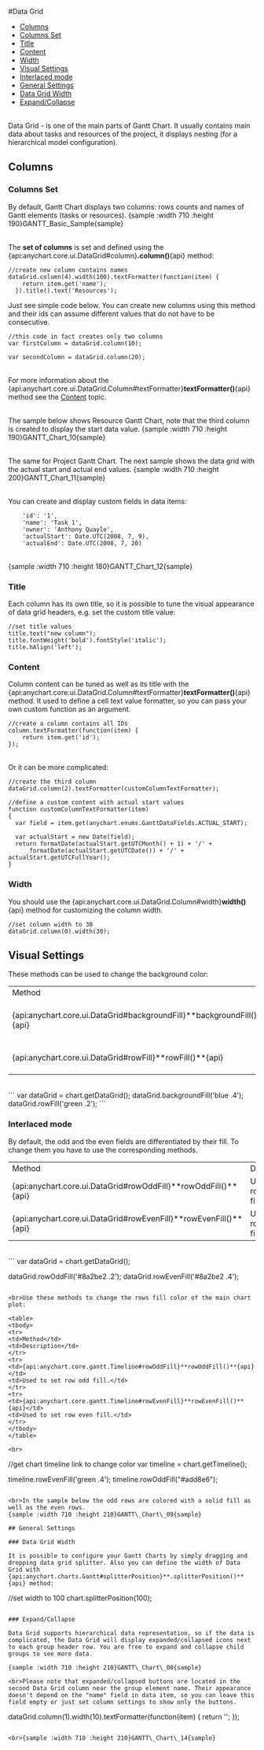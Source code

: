 #Data Grid

* [Columns](#columns)
 * [Columns Set](#columns_set)
 * [Title](#title)
 * [Content](#content)
 * [Width](#width)
* [Visual Settings](#visual_settings)
 * [Interlaced mode](#interlaced_mode)
* [General Settings](#general_settings)
 * [Data Grid Width](#data_grid_width)
 * [Expand/Collapse](#expand/collapse)

<br>Data Grid - is one of the main parts of Gantt Chart. It usually contains main data about tasks and resources of the project, it displays nesting (for a hierarchical model configuration).

## Columns

### Columns Set

By default, Gantt Chart displays two columns: rows counts and names of Gantt elements (tasks or resources).
{sample :width 710 :height 190}GANTT\_Basic\_Sample{sample}

<br>The <b>set of columns</b> is set and defined using the {api:anychart.core.ui.DataGrid#column}**.column()**{api} method:

```
//create new column contains names
dataGrid.column(4).width(100).textFormatter(function(item) {
    return item.get('name');
  }).title().text('Resources');
```

Just see simple code below. You can create new columns using this method and their ids can assume different values that do not have to be consecutive.
```
//this code in fact creates only two columns
var firstColumn = dataGrid.column(10);

var secondColumn = dataGrid.column(20);
```

<br>For more information about the {api:anychart.core.ui.DataGrid.Column#textFormatter}**textFormatter()**{api} method see the [Content](DataGrid#content) topic.

<br> The sample below shows Resource Gantt Chart, note that the third column is created to display the start data value.
{sample :width 710 :height 190}GANTT\_Chart\_10{sample}

<br>The same for Project Gantt Chart. The next sample shows the data grid with the actual start and actual end values.
{sample :width 710 :height 200}GANTT\_Chart\_11{sample}

<br>You can create and display custom fields in data items:
```
    'id': '1',
    'name': 'Task 1',
    'owner': 'Anthony Quayle',
    'actualStart': Date.UTC(2008, 7, 9),
    'actualEnd': Date.UTC(2008, 7, 20)
```
<br>{sample :width 710 :height 180}GANTT\_Chart\_12{sample}

### Title

Each column has its own title, so it is possible to tune the visual appearance of data grid headers, e.g. set the custom title value:

```
//set title values
title.text("new column");
title.fontWeight('bold').fontStyle('italic');
title.hAlign('left');
```

### Content

Column content can be tuned as well as its title with the {api:anychart.core.ui.DataGrid.Column#textFormatter}**textFormatter()**{api} method. It used to define a cell text value formatter, so you can pass your own custom function as an argument.
```
//create a column contains all IDs
column.textFormatter(function(item) {
    return item.get('id');
});
```

<br>Or it can be more complicated:

```
//create the third column
dataGrid.column(2).textFormatter(customColumnTextFormatter);

//define a custom content with actual start values
function customColumnTextFormatter(item)
{
  var field = item.get(anychart.enums.GanttDataFields.ACTUAL_START);

  var actualStart = new Date(field);
  return formatDate(actualStart.getUTCMonth() + 1) + '/' +
      formatDate(actualStart.getUTCDate()) + '/' + actualStart.getUTCFullYear();
}
```

### Width

You should use the {api:anychart.core.ui.DataGrid.Column#width}**width()**{api} method for customizing the column width.

```
//set column width to 30
dataGrid.column(0).width(30);
```

## Visual Settings

These methods can be used to change the background color:

<table>
<tbody>
<tr>
<td>Method</td>
<td>Description</td>
</tr>
<tr>
<td>{api:anychart.core.ui.DataGrid#backgroundFill}**backgroundFill()**{api}</td>
<td>Allows to set background fill.</td>
</tr>
<tr>
<td>{api:anychart.core.ui.DataGrid#rowFill}**rowFill()**{api}</td>
<td>Used to collapse all tasks.</td>
</tr>
</tbody>
</table>

<br>
```
var dataGrid = chart.getDataGrid();
dataGrid.backgroundFill('blue .4');
dataGrid.rowFill('green .2');
```

### Interlaced mode

By default, the odd and the even fields are differentiated by their fill. To change them you have to use the corresponding methods.

<table>
<tbody>
<tr>
<td>Method</td>
<td>Description</td>
</tr>
<tr>
<td>{api:anychart.core.ui.DataGrid#rowOddFill}**rowOddFill()**{api}</td>
<td>Used to set row odd fill.</td>
</tr>
<tr>
<td>{api:anychart.core.ui.DataGrid#rowEvenFill}**rowEvenFill()**{api}</td>
<td>Used to set row even fill.</td>
</tr>
</tbody>
</table>

<br>
```
var dataGrid = chart.getDataGrid();

dataGrid.rowOddFill('#8a2be2 .2');
dataGrid.rowEvenFill('#8a2be2 .4');
```

<br>Use these methods to change the rows fill color of the main chart plot:

<table>
<tbody>
<tr>
<td>Method</td>
<td>Description</td>
</tr>
<tr>
<td>{api:anychart.core.gantt.Timeline#rowOddFill}**rowOddFill()**{api}</td>
<td>Used to set row odd fill.</td>
</tr>
<tr>
<td>{api:anychart.core.gantt.Timeline#rowEvenFill}**rowEvenFill()**{api}</td>
<td>Used to set row even fill.</td>
</tr>
</tbody>
</table>

<br>
```
//get chart timeline link to change color
var timeline = chart.getTimeline();

timeline.rowEvenFill('green .4');
timeline.rowOddFill("#add8e6");
```

<br>In the sample below the odd rows are colored with a solid fill as well as the even rows.
{sample :width 710 :height 210}GANTT\_Chart\_09{sample}

## General Settings

### Data Grid Width

It is possible to configure your Gantt Charts by simply dragging and dropping data grid splitter. Also you can define the width of Data Grid with {api:anychart.charts.Gantt#splitterPosition}**.splitterPosition()**{api} method:

```
//set width to 100
chart.splitterPosition(100);
```

### Expand/Collapse

Data Grid supports hierarchical data representation, so if the data is complicated, the Data Grid will display expanded/collapsed icons next to each group header row. You are free to expand and collapse child groups to see more data.

{sample :width 710 :height 210}GANTT\_Chart\_08{sample}

<br>Please note that expanded/collapsed buttons are located in the second Data Grid column near the group element name. Their appearance doesn't depend on the "name" field in data item, so you can leave this field empty or just set column settings to show only the buttons.

```
dataGrid.column(1).width(10).textFormatter(function(item) {
    return '';
  });
```

<br>{sample :width 710 :height 210}GANTT\_Chart\_14{sample}